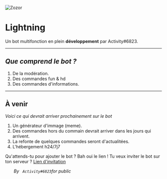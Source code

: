 
![Zozor](https://cdn.discordapp.com/avatars/491225439294193667/b656999208579667edc901a95909cf1c.png?size=2048)

# Lightning
Un bot multifonction en plein **développement** par Activity#6823.

-----------------

*Que comprend le bot ?*
-----------------

<ol>
<li>De la modération.</li>
<li>Des commandes fun & hd</li>
<li>Des commandes d'informations.</li>
</ol>

-----------------

<h2>À venir</h2>


*Voici ce qui devrait arriver prochainement sur le bot*

<ol>
  <li>Un générateur d'immage (meme).</li>
  <li>Des commandes hors du commain devrait arriver dans les jours qui arrivent. </li>
  <li>La refonte de quelques commandes seront d'actualitées.</li>
  <li>L'hébergement h24/7j7</li>
</ol>

Qu'attends-tu pour ajouter le bot ? Bah oui le lien !
Tu veux inviter le bot sur ton serveur ? <a href="https://lc.cx/mEGL">Lien d'invitation</a> 

       *By ` Activity#6823`for public* 
   
    
